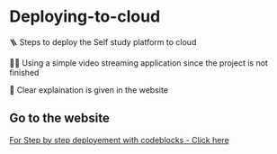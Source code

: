 # Deploying-to-cloud

🪜 Steps to deploy the Self study platform to cloud 

👩‍💻 Using a simple video streaming application since the project is not finished

📝 Clear explaination is given in the website

## Go to the website

[For Step by step deployement with codeblocks - Click here](https://its-ammu.github.io/Deploying-to-cloud/)
